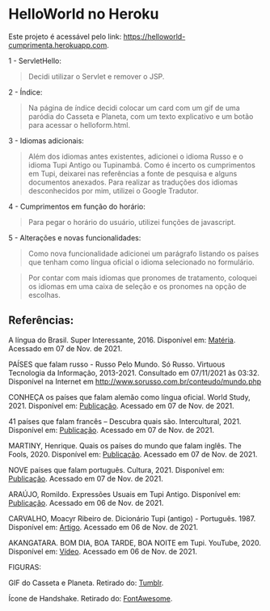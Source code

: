# HelloWorld no Heroku

Este projeto é acessável pelo link: https://helloworld-cumprimenta.herokuapp.com.

1 - ServletHello:

> Decidi utilizar o Servlet e remover o JSP.

2 - Índice:

> Na página de índice decidi colocar um card com um gif de uma paródia do Casseta e Planeta, com um texto explicativo e um botão para acessar o helloform.html.

3 - Idiomas adicionais:

> Além dos idiomas antes existentes, adicionei o idioma Russo e o idioma Tupi Antigo ou Tupinambá. Como é incerto os cumprimentos em Tupi, deixarei nas referências a fonte de pesquisa e alguns documentos anexados. Para realizar as traduções dos idiomas desconhecidos por mim, utilizei o Google Tradutor.

4 - Cumprimentos em função do horário:

> Para pegar o horário do usuário, utilizei funções de javascript. 
  
5 - Alterações e novas funcionalidades:

> Como nova funcionalidade adicionei um parágrafo listando os países que tenham como língua oficial o idioma selecionado no formulário.

> Por contar com mais idiomas que pronomes de tratamento, coloquei os idiomas em uma caixa de seleção e os pronomes na opção de escolhas. 



## Referências:

A língua do Brasil. Super Interessante, 2016. Disponível em: [Matéria](https://super.abril.com.br/cultura/a-lingua-do-brasil/#:~:text=O%20que%20predominava%20era%20o,usado%20como%20sin%C3%B4nimo%20de%20tupi). Acessado em 07 de Nov. de 2021.

PAÍSES que falam russo - Russo Pelo Mundo. Só Russo. Virtuous Tecnologia da Informação, 2013-2021. Consultado em 07/11/2021 às 03:32. Disponível na Internet em http://www.sorusso.com.br/conteudo/mundo.php

CONHEÇA os países que falam alemão como língua oficial. World Study, 2021. Disponível em: [Publicação](https://www.worldstudy.com.br/noticia/paises-que-falam-alemao). Acessado em 07 de Nov. de 2021.

41 países que falam francês – Descubra quais são. Intercultural, 2021. Disponível em: [Publicação](https://www.intercultural.com.br/paises-que-falam-frances/). Acessado em 07 de Nov. de 2021.

MARTINY, Henrique. Quais os países do mundo que falam inglês. The Fools, 2020. Disponível em: [Publicação](https://www.thefools.com.br/blog/post/quantos-paises-falam-1-ingles). Acessado em 07 de Nov. de 2021.

NOVE países que falam português. Cultura, 2021. Disponível em: [Publicação](https://cultura.uol.com.br/entretenimento/noticias/2021/03/28/741_nove-paises-que-falam-portugues.html). Acessado em 07 de Nov. de 2021.

ARAÚJO, Romildo. Expressões Usuais em Tupi Antigo. Disponível em: [Publicação](https://quizlet.com/br/214215613/expressoes-usuais-em-tupi-antigo-flash-cards/). Acessado em 06 de Nov. de 2021.

CARVALHO, Moacyr Ribeiro de. Dicionário Tupi (antigo) - Português. 1987. Disponível em: [Artigo](http://etnolinguistica.wdfiles.com/local--files/biblio%3Acarvalho-1987-dicionario/Carvalho_1987_DicTupiAntigo-Port_OCR.pdf). Acessado em 06 de Nov. de 2021.


AKANGATARA. BOM DIA, BOA TARDE, BOA NOITE em Tupi. YouTube, 2020. Disponível em: [Vídeo](https://www.youtube.com/watch?v=9wv-hAd8AZk). Acessado em 06 de Nov. de 2021.

FIGURAS:

GIF do Casseta e Planeta. Retirado do: [Tumblr](https://pensamentos-de-uma-menina.tumblr.com/post/40023632658).

Ícone de Handshake. Retirado do: [FontAwesome](https://fontawesome.com/v5.15/icons/handshake?style=regular). 
